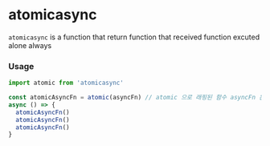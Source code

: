 # atomicasync
`atomicasync` is a function that return function that received function excuted alone always


### Usage
```javascript
import atomic from 'atomicasync'

const atomicAsyncFn = atomic(asyncFn) // atomic 으로 래핑된 함수 asyncFn 은 어떤 상황에서도 순차적 실행이 보장된다
async () => {
  atomicAsyncFn()
  atomicAsyncFn()
  atomicAsyncFn()
}
```

